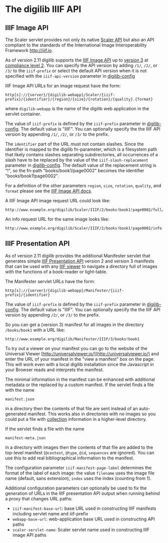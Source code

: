 # The digilib IIIF API

## IIIF Image API

The Scaler servlet provides not only its native [Scaler API](scaler-api.html) but also an API 
compliant to the standards of the International Image Interoperability Framework http://iiif.io.

As of version 2.11 digilib supports the [IIIF Image API](https://iiif.io/api/image/) 
up to [version 3](https://iiif.io/api/image/3.0/) 
at [compliance level 2](https://iiif.io/api/image/3.0/compliance/). You can specify the
API version by adding `/1/`, `/2/`, or `/3/` to the `iiif-prefix` or select the default API version 
when it is not specified
with the `iiif-api-version` parameter in [digilib-config](digilib-config.html) 

IIIF Image API URLs for an image request have the form:

    http[s]://{server}/{digilib-webapp}/Scaler/{iiif-prefix}/{identifier}/{region}/{size}/{rotation}/{quality}.{format} 

where `digilib-webapp` is the name of the digilib web application in the servlet container. 

The value of `iiif-prefix` is defined by the `iiif-prefix` parameter in [digilib-config](digilib-config.html). 
The default value is "IIIF". You can optionally specify the the IIIF API version by appending `/1/`, `/2/`, or `/3/`
to the prefix.

The `identifier` part of the URL must not contain slashes. Since the identifier is mapped to the digilib 
fn-parameter, which is a filesystem path that likely contains slashes separating subdirectories, all 
occurrences of a slash have to be replaced by the value of the `iiif-slash-replacement` parameter in 
[digilib-config](digilib-config.html). The default value of the replacement string is "!", so the fn-path
 "books/book1/page0002" becomes the identifier "books!book1!page0002".

For a definition of the other parameters `region`, `size`, `rotation`, `quality`, and `format` please 
see the [IIIF Image API docs](http://iiif.io/api/image/2.0/).

A IIIF Image API image request URL could look like:

    http://www.example.org/digilib/Scaler/IIIF/2/books!book1!page0002/full/!150,75/0/default.jpg

An info request URL for the same image looks like: 

    http://www.example.org/digilib/Scaler/IIIF/2/books!book1!page0002/info.json

## IIIF Presentation API

As of version 2.11 digilib provides the additional Manifester servlet that generates simple 
[IIIF Presentation API](http://iiif.io/api/presentation/) version 2 and version 3 manifests that can 
be used with any [IIIF viewer](http://iiif.io/apps-demos/#image-viewing-clients) to navigate 
a directory full of images with the functions of a book-reader or light-table.

The Manifester servlet URLs have the form:

    http[s]://{server}/{digilib-webapp}/Manifester/{iiif-prefix}/{identifier}

The value of `iiif-prefix` is defined by the `iiif-prefix` parameter in [digilib-config](digilib-config.html). 
The default value is "IIIF". You can optionally specify the the IIIF API version by appending `/2/`, or `/3/`
to the prefix.

So you can get a (version 3) manifest for all images in the directory `/books/book1` with a URL like:

    http://www.example.org/digilib/Manifester/IIIF/3/books!book1

To try out a viewer on your manifest you can go to the website of the Universal Viewer 
[http://universalviewer.io/](http://universalviewer.io/) and enter the URL of your manifest 
in the "view a manifest" box on the page. This will work even with a local digilib 
installation since the Javascript in your Browser reads and interprets the manifest.

The minimal information in the manifest can be enhanced with additional metadata or the replaced 
by a custom manifest. If the servlet finds a file with the name

    manifest.json

in a directory then the contents of that file are sent instead of an auto-generated manifest.
This works also in directories with no images so you could put a file with 
[collection](http://iiif.io/api/presentation/2.1/#collection) information in a higher-level directory.

If the servlet finds a file with the name

    manifest-meta.json
    
in a directory with images then the contents of that file are added to the top-level manifest
(`@context`, `@type`, `@id`, `sequences` are ignored). You can use this to add real bibliographical
information to the manifest.

The configuration parameter `iiif-manifest-page-label` determines the format of the label of each image:
the value `filename` uses the image file name (default, sans extension), `index` uses the index (counting from 1).

Additional configuration parameters can optionally be used to fix the generation of URLs in the IIIF presentation
API output when running behind a proxy that changes URL paths:

* `iiif-manifest-base-url`: base URL used in constructing IIIF manifests including servlet name and iiif-prefix
* `webapp-base-url`: web-application base URL used in constructing API paths
* `scaler-servlet-name`: Scaler servlet name used in constructing IIIF image API paths

